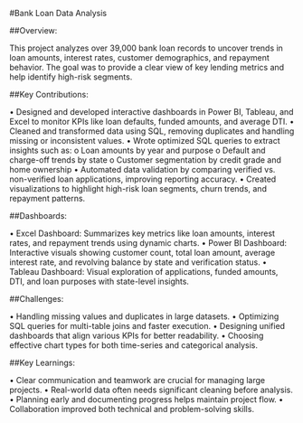#Bank Loan Data Analysis

##Overview:

This project analyzes over 39,000 bank loan records to uncover trends in loan amounts, 
interest rates, customer demographics, and repayment behavior. The goal was to provide 
a clear view of key lending metrics and help identify high-risk segments.

##Key Contributions:

•	Designed and developed interactive dashboards in Power BI, Tableau, and Excel to monitor KPIs like loan defaults, funded amounts, and average DTI.
•	Cleaned and transformed data using SQL, removing duplicates and handling missing or inconsistent values.
•	Wrote optimized SQL queries to extract insights such as:
o	Loan amounts by year and purpose
o	Default and charge-off trends by state
o	Customer segmentation by credit grade and home ownership
•	Automated data validation by comparing verified vs. non-verified loan applications, improving reporting accuracy.
•	Created visualizations to highlight high-risk loan segments, churn trends, and repayment patterns.

##Dashboards:

•	Excel Dashboard: Summarizes key metrics like loan amounts, interest rates, and repayment trends using dynamic charts.
•	Power BI Dashboard: Interactive visuals showing customer count, total loan amount, average interest rate, and revolving balance by state and verification status.
•	Tableau Dashboard: Visual exploration of applications, funded amounts, DTI, and loan purposes with state-level insights.

##Challenges:

•	Handling missing values and duplicates in large datasets.
•	Optimizing SQL queries for multi-table joins and faster execution.
•	Designing unified dashboards that align various KPIs for better readability.
•	Choosing effective chart types for both time-series and categorical analysis.

##Key Learnings:

•	Clear communication and teamwork are crucial for managing large projects.
•	Real-world data often needs significant cleaning before analysis.
•	Planning early and documenting progress helps maintain project flow.
•	Collaboration improved both technical and problem-solving skills.
